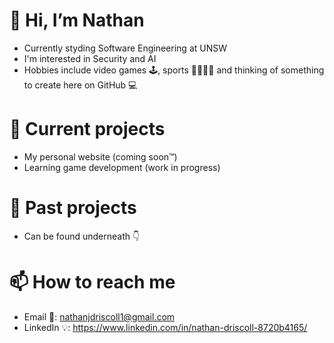 # 👋 Hi, I’m Nathan
- Currently styding Software Engineering at UNSW
- I'm interested in Security and AI
- Hobbies include video games 🕹️, sports 🏏🏉⛳🎾 and thinking of something to create here on GitHub 💻
# 🌱 Current projects
- My personal website (coming soon™)
- Learning game development (work in progress)
# 👀 Past projects
- Can be found underneath 👇
# 📫 How to reach me
- Email 📧: nathanjdriscoll1@gmail.com
- LinkedIn 💡: https://www.linkedin.com/in/nathan-driscoll-8720b4165/
<!---
nathand99/nathand99 is a ✨ special ✨ repository because its `README.md` (this file) appears on your GitHub profile.
You can click the Preview link to take a look at your changes.
- 
- Nothing to see here
- # 👀 I’m interested in Security and AI
- 💞️ I’m looking to collaborate on ...
- 📫 How to reach me ...
--->

